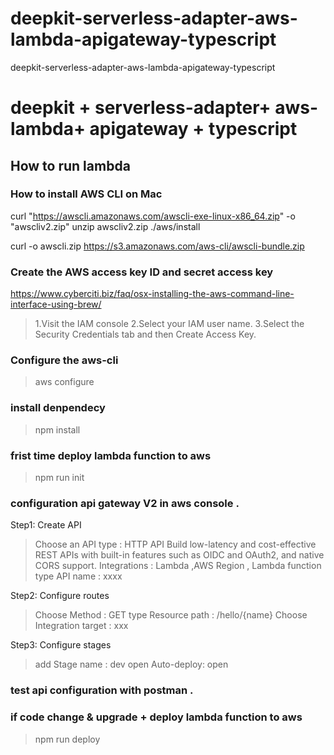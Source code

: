 # deepkit-serverless-adapter-aws-lambda-apigateway-typescript
deepkit-serverless-adapter-aws-lambda-apigateway-typescript

# deepkit + serverless-adapter+ aws-lambda+ apigateway + typescript


## How to run lambda 

### How to install AWS CLI on Mac

curl "https://awscli.amazonaws.com/awscli-exe-linux-x86_64.zip" -o "awscliv2.zip"
unzip awscliv2.zip
./aws/install

curl -o awscli.zip https://s3.amazonaws.com/aws-cli/awscli-bundle.zip

###  Create the AWS access key ID and secret access key 

https://www.cyberciti.biz/faq/osx-installing-the-aws-command-line-interface-using-brew/

>1.Visit the IAM console
>2.Select your IAM user name.
>3.Select the Security Credentials tab and then Create Access Key.
###  Configure the aws-cli
> aws configure

### install denpendecy 

> npm install

### frist time  deploy lambda function to aws
> npm run init

###  configuration api gateway V2 in aws console .
Step1: Create API 
> Choose an API type : HTTP API
Build low-latency and cost-effective REST APIs with built-in features such as OIDC and OAuth2, and native CORS support.
> Integrations : Lambda ,AWS Region , Lambda function
>  type API name : xxxx

Step2: Configure routes
> Choose Method : GET
> type Resource path : /hello/{name}
> Choose Integration target : xxx

Step3: Configure stages 
> add  Stage name : dev
> open Auto-deploy: open

###  test api configuration with postman .

### if code change & upgrade + deploy lambda function to aws
> npm run deploy